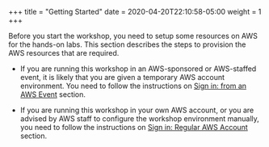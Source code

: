 +++
title = "Getting Started"
date = 2020-04-20T22:10:58-05:00
weight = 1
+++

<div align="left">Before you start the workshop, you need to setup some resources on AWS for the hands-on labs. This section describes the steps to provision the AWS resources that are required.</div>

* If you are running this workshop in an AWS-sponsored or AWS-staffed event, it is likely that you are given a temporary AWS account environment. You need to follow the instructions on [Sign in: from an AWS Event](lab0/1_sigin_ee.html) section.

* If you are running this workshop in your own AWS account, or you are advised by AWS staff to configure the workshop environment manually, you need to follow the instructions on [Sign in: Regular AWS Account](lab0/1_signin.html) section.

